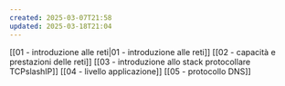 ```yaml
---
created: 2025-03-07T21:58
updated: 2025-03-18T21:04
---
```

[[01 - introduzione alle reti|01 - introduzione alle reti]]
[[02 - capacità e prestazioni delle reti]]
[[03 - introduzione allo stack protocollare TCPslashIP]]
[[04 - livello applicazione]]
[[05 - protocollo DNS]]
